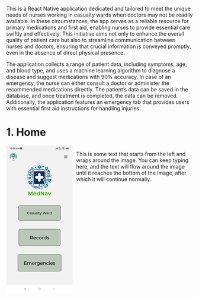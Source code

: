 This is a React Native application dedicated and tailored to meet the unique needs of nurses working in casualty wards when doctors may not be readily available. In these circumstances, the app serves as a reliable resource for primary medications and first aid, enabling nurses to provide essential care swiftly and effectively. This initiative aims not only to enhance the overall quality of patient care but also to streamline communication between nurses and doctors, ensuring that crucial information is conveyed promptly, even in the absence of direct physical presence.

The application collects a range of patient data, including symptoms, age, and blood type, and uses a machine learning algorithm to diagnose a disease and suggest medications with 90% accuracy. In case of an emergency, the nurse can either consult a doctor or administer the recommended medications directly. The patient’s data can be saved in the database, and once treatment is completed, the data can be removed. Additionally, the application features an emergency tab that provides users with essential first aid instructions for handling injuries.

# 1. Home
<div style="display: flex; align-items: flex-start;">
  <img src="images/Home.png" alt="Alt text" width="200" style="margin-right: 10px;"/>
  <p>This is some text that starts from the left and wraps around the image. You can keep typing here, and the text will flow around the image until it reaches the bottom of the image, after which it will continue normally.</p>
</div>
